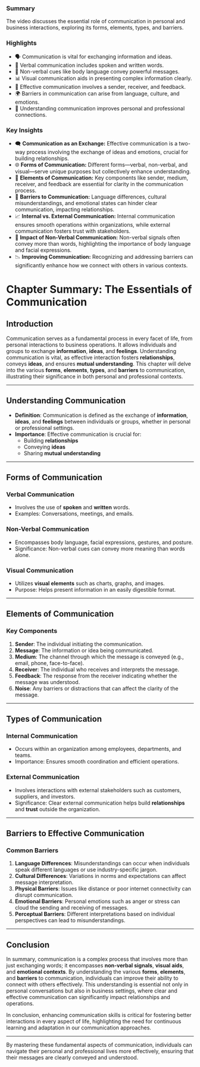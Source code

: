### Summary
The video discusses the essential role of communication in personal and business interactions, exploring its forms, elements, types, and barriers.

### Highlights
- 🗣️ Communication is vital for exchanging information and ideas.
- 💬 Verbal communication includes spoken and written words.
- 👀 Non-verbal cues like body language convey powerful messages.
- 📊 Visual communication aids in presenting complex information clearly.
- 🔄 Effective communication involves a sender, receiver, and feedback.
- 🌍 Barriers in communication can arise from language, culture, and emotions.
- 🤝 Understanding communication improves personal and professional connections.

### Key Insights
- 🗨️ **Communication as an Exchange:** Effective communication is a two-way process involving the exchange of ideas and emotions, crucial for building relationships.  
- 🌐 **Forms of Communication:** Different forms—verbal, non-verbal, and visual—serve unique purposes but collectively enhance understanding.  
- 🔗 **Elements of Communication:** Key components like sender, medium, receiver, and feedback are essential for clarity in the communication process.  
- 🚧 **Barriers to Communication:** Language differences, cultural misunderstandings, and emotional states can hinder clear communication, impacting relationships.  
- 📈 **Internal vs. External Communication:** Internal communication ensures smooth operations within organizations, while external communication fosters trust with stakeholders.  
- 🎯 **Impact of Non-Verbal Communication:** Non-verbal signals often convey more than words, highlighting the importance of body language and facial expressions.  
- 📉 **Improving Communication:** Recognizing and addressing barriers can significantly enhance how we connect with others in various contexts.  

# Chapter Summary: The Essentials of Communication

## Introduction

Communication serves as a fundamental process in every facet of life, from personal interactions to business operations. It allows individuals and groups to exchange **information**, **ideas**, and **feelings**. Understanding communication is vital, as effective interaction fosters **relationships**, conveys **ideas**, and ensures **mutual understanding**. This chapter will delve into the various **forms**, **elements**, **types**, and **barriers** to communication, illustrating their significance in both personal and professional contexts.

---

## Understanding Communication

- **Definition**: Communication is defined as the exchange of **information**, **ideas**, and **feelings** between individuals or groups, whether in personal or professional settings.
- **Importance**: Effective communication is crucial for:
  - Building **relationships**
  - Conveying **ideas**
  - Sharing **mutual understanding**

---

## Forms of Communication

### Verbal Communication

- Involves the use of **spoken** and **written** words.
- Examples: Conversations, meetings, and emails.
  
### Non-Verbal Communication

- Encompasses body language, facial expressions, gestures, and posture.
- Significance: Non-verbal cues can convey more meaning than words alone.

### Visual Communication

- Utilizes **visual elements** such as charts, graphs, and images.
- Purpose: Helps present information in an easily digestible format.

---

## Elements of Communication

### Key Components

1. **Sender**: The individual initiating the communication.
2. **Message**: The information or idea being communicated.
3. **Medium**: The channel through which the message is conveyed (e.g., email, phone, face-to-face).
4. **Receiver**: The individual who receives and interprets the message.
5. **Feedback**: The response from the receiver indicating whether the message was understood.
6. **Noise**: Any barriers or distractions that can affect the clarity of the message.

---

## Types of Communication

### Internal Communication

- Occurs within an organization among employees, departments, and teams.
- Importance: Ensures smooth coordination and efficient operations.

### External Communication

- Involves interactions with external stakeholders such as customers, suppliers, and investors.
- Significance: Clear external communication helps build **relationships** and **trust** outside the organization.

---

## Barriers to Effective Communication

### Common Barriers

1. **Language Differences**: Misunderstandings can occur when individuals speak different languages or use industry-specific jargon.
2. **Cultural Differences**: Variations in norms and expectations can affect message interpretation.
3. **Physical Barriers**: Issues like distance or poor internet connectivity can disrupt communication.
4. **Emotional Barriers**: Personal emotions such as anger or stress can cloud the sending and receiving of messages.
5. **Perceptual Barriers**: Different interpretations based on individual perspectives can lead to misunderstandings.

---

## Conclusion

In summary, communication is a complex process that involves more than just exchanging words; it encompasses **non-verbal signals**, **visual aids**, and **emotional contexts**. By understanding the various **forms**, **elements**, and **barriers** to communication, individuals can improve their ability to connect with others effectively. This understanding is essential not only in personal conversations but also in business settings, where clear and effective communication can significantly impact relationships and operations. 

In conclusion, enhancing communication skills is critical for fostering better interactions in every aspect of life, highlighting the need for continuous learning and adaptation in our communication approaches.

--- 

By mastering these fundamental aspects of communication, individuals can navigate their personal and professional lives more effectively, ensuring that their messages are clearly conveyed and understood.